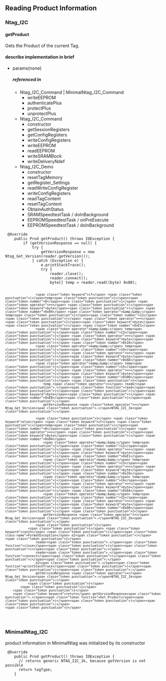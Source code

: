 <!DOCTYPE html>
<html>

<head>
  <meta charset="utf-8">
  <meta name="viewport" content="width=device-width, initial-scale=1.0">
  <title>readProduct</title>
  <link rel="stylesheet" href="https://stackedit.io/style.css" />
  <style type="text/css">
	blockquote {
	    color: #02151d8a;
	    padding-left: 1.5em;
	    border-left: 5px solid #0000001a;
	}
  </style>
</head>

<body class="stackedit">
  <div class="stackedit__html"><h2 id="reading-product-information">Reading Product Information</h2>
<h3 id="ntag_i2c">Ntag_I2C</h3>
<h4 id="getproduct">getProduct</h4>
<p>Gets the Product of the current Tag.</p>
<h4 id="describe-implementation-in-brief">describe implementation in brief</h4>
<ul>
<li>params(none)
<h5 id="referenced-in">referenced in</h5>
<ul>
<li>Ntag_I2C_Command | MinimalNtag_I2C_Command
<ul>
<li>writeEEPROM</li>
<li>authenticatePlus</li>
<li>protectPlus</li>
<li>unprotectPlus</li>
</ul>
</li>
<li>Ntag_I2C_Command
<ul>
<li>constructor</li>
<li>getSessionRegisters</li>
<li>getConfigRegisters</li>
<li>writeConfigRegisters</li>
<li>writeEEPROM</li>
<li>readEEPROM</li>
<li>writeSRAMBlock</li>
<li>writeDeliveryNdef</li>
</ul>
</li>
<li>Ntag_I2C_Demo
<ul>
<li>constructor</li>
<li>resetTagMemory</li>
<li>getRegister_Settings</li>
<li>readWriteConfigRegister</li>
<li>writeConfigRegisters</li>
<li>readTagContent</li>
<li>resetTagContent</li>
<li>ObtainAuthStatus</li>
<li>SRAMSpeedtestTask / doInBackground</li>
<li>EEPROMSpeedtestTask / onPreExecute</li>
<li>EEPROMSpeedtestTask / doInBackground</li>
</ul>
</li>
</ul>
</li>
</ul>
<pre class=" language-java"><code class="prism  language-java">	<span class="token annotation punctuation">@Override</span>  
	<span class="token keyword">public</span> Prod <span class="token function">getProduct</span><span class="token punctuation">(</span><span class="token punctuation">)</span> <span class="token keyword">throws</span> IOException <span class="token punctuation">{</span>  
		<span class="token keyword">if</span> <span class="token punctuation">(</span>getVersionResponse <span class="token operator">==</span> null<span class="token punctuation">)</span> <span class="token punctuation">{</span>  
			<span class="token keyword">try</span> <span class="token punctuation">{</span>  
				getVersionResponse <span class="token operator">=</span> <span class="token keyword">new</span> <span class="token class-name">Ntag_Get_Version</span><span class="token punctuation">(</span>reader<span class="token punctuation">.</span><span class="token function">getVersion</span><span class="token punctuation">(</span><span class="token punctuation">)</span><span class="token punctuation">)</span><span class="token punctuation">;</span>  
			<span class="token punctuation">}</span> <span class="token keyword">catch</span> <span class="token punctuation">(</span><span class="token class-name">Exception</span> e<span class="token punctuation">)</span> <span class="token punctuation">{</span>  
				e<span class="token punctuation">.</span><span class="token function">printStackTrace</span><span class="token punctuation">(</span><span class="token punctuation">)</span><span class="token punctuation">;</span>  
				<span class="token keyword">try</span> <span class="token punctuation">{</span>  
					reader<span class="token punctuation">.</span><span class="token function">close</span><span class="token punctuation">(</span><span class="token punctuation">)</span><span class="token punctuation">;</span>  
					reader<span class="token punctuation">.</span><span class="token function">connect</span><span class="token punctuation">(</span><span class="token punctuation">)</span><span class="token punctuation">;</span>  
					<span class="token keyword">byte</span><span class="token punctuation">[</span><span class="token punctuation">]</span> temp <span class="token operator">=</span> reader<span class="token punctuation">.</span><span class="token function">read</span><span class="token punctuation">(</span><span class="token punctuation">(</span><span class="token keyword">byte</span><span class="token punctuation">)</span> <span class="token number">0x00</span><span class="token punctuation">)</span><span class="token punctuation">;</span>  

					<span class="token keyword">if</span> <span class="token punctuation">(</span>temp<span class="token punctuation">[</span><span class="token number">0</span><span class="token punctuation">]</span> <span class="token operator">==</span> <span class="token punctuation">(</span><span class="token keyword">byte</span><span class="token punctuation">)</span> <span class="token number">0x04</span> <span class="token operator">&amp;&amp;</span> temp<span class="token punctuation">[</span><span class="token number">12</span><span class="token punctuation">]</span> <span class="token operator">==</span> <span class="token punctuation">(</span><span class="token keyword">byte</span><span class="token punctuation">)</span> <span class="token number">0xE1</span>  
					<span class="token operator">&amp;&amp;</span> temp<span class="token punctuation">[</span><span class="token number">13</span><span class="token punctuation">]</span> <span class="token operator">==</span> <span class="token punctuation">(</span><span class="token keyword">byte</span><span class="token punctuation">)</span> <span class="token number">0x10</span>  
					<span class="token operator">&amp;&amp;</span> temp<span class="token punctuation">[</span><span class="token number">14</span><span class="token punctuation">]</span> <span class="token operator">==</span> <span class="token punctuation">(</span><span class="token keyword">byte</span><span class="token punctuation">)</span> <span class="token number">0x6D</span>  
					<span class="token operator">&amp;&amp;</span> temp<span class="token punctuation">[</span><span class="token number">15</span><span class="token punctuation">]</span> <span class="token operator">==</span> <span class="token punctuation">(</span><span class="token keyword">byte</span><span class="token punctuation">)</span> <span class="token number">0x00</span><span class="token punctuation">)</span> <span class="token punctuation">{</span>  
						temp <span class="token operator">=</span> reader<span class="token punctuation">.</span><span class="token function">read</span><span class="token punctuation">(</span><span class="token punctuation">(</span><span class="token keyword">byte</span><span class="token punctuation">)</span> <span class="token number">0xE8</span><span class="token punctuation">)</span><span class="token punctuation">;</span>  
						getVersionResponse <span class="token operator">=</span> Ntag_Get_Version<span class="token punctuation">.</span>NTAG_I2C_1k<span class="token punctuation">;</span>  

					<span class="token punctuation">}</span> <span class="token keyword">else</span> <span class="token keyword">if</span> <span class="token punctuation">(</span>temp<span class="token punctuation">[</span><span class="token number">0</span><span class="token punctuation">]</span> <span class="token operator">==</span> <span class="token punctuation">(</span><span class="token keyword">byte</span><span class="token punctuation">)</span> <span class="token number">0x04</span>  
						<span class="token operator">&amp;&amp;</span> temp<span class="token punctuation">[</span><span class="token number">12</span><span class="token punctuation">]</span> <span class="token operator">==</span> <span class="token punctuation">(</span><span class="token keyword">byte</span><span class="token punctuation">)</span> <span class="token number">0xE1</span>  
						<span class="token operator">&amp;&amp;</span> temp<span class="token punctuation">[</span><span class="token number">13</span><span class="token punctuation">]</span> <span class="token operator">==</span> <span class="token punctuation">(</span><span class="token keyword">byte</span><span class="token punctuation">)</span> <span class="token number">0x10</span>  
						<span class="token operator">&amp;&amp;</span> temp<span class="token punctuation">[</span><span class="token number">14</span><span class="token punctuation">]</span> <span class="token operator">==</span> <span class="token punctuation">(</span><span class="token keyword">byte</span><span class="token punctuation">)</span> <span class="token number">0xEA</span>  
						<span class="token operator">&amp;&amp;</span> temp<span class="token punctuation">[</span><span class="token number">15</span><span class="token punctuation">]</span> <span class="token operator">==</span> <span class="token punctuation">(</span><span class="token keyword">byte</span><span class="token punctuation">)</span> <span class="token number">0x00</span><span class="token punctuation">)</span> <span class="token punctuation">{</span>  
						getVersionResponse <span class="token operator">=</span> Ntag_Get_Version<span class="token punctuation">.</span>NTAG_I2C_2k<span class="token punctuation">;</span>  
					<span class="token punctuation">}</span>  
				<span class="token punctuation">}</span> <span class="token keyword">catch</span> <span class="token punctuation">(</span><span class="token class-name">FormatException</span> e2<span class="token punctuation">)</span> <span class="token punctuation">{</span>  
					reader<span class="token punctuation">.</span><span class="token function">close</span><span class="token punctuation">(</span><span class="token punctuation">)</span><span class="token punctuation">;</span>  
					reader<span class="token punctuation">.</span><span class="token function">connect</span><span class="token punctuation">(</span><span class="token punctuation">)</span><span class="token punctuation">;</span>  
					e2<span class="token punctuation">.</span><span class="token function">printStackTrace</span><span class="token punctuation">(</span><span class="token punctuation">)</span><span class="token punctuation">;</span>  
					getVersionResponse <span class="token operator">=</span> Ntag_Get_Version<span class="token punctuation">.</span>NTAG_I2C_1k<span class="token punctuation">;</span>  
				<span class="token punctuation">}</span>  
			<span class="token punctuation">}</span>  
		<span class="token punctuation">}</span>  
		<span class="token keyword">return</span> getVersionResponse<span class="token punctuation">.</span><span class="token function">Get_Product</span><span class="token punctuation">(</span><span class="token punctuation">)</span><span class="token punctuation">;</span>  
	<span class="token punctuation">}</span>
</code></pre>
<h3 id="minimalntag_i2c">MinimalNtag_I2C</h3>
<p>product information in MinimalNtag was initialized by its constructor</p>
<pre class=" language-java"><code class="prism  language-java">	<span class="token annotation punctuation">@Override</span>  
	<span class="token keyword">public</span> Prod <span class="token function">getProduct</span><span class="token punctuation">(</span><span class="token punctuation">)</span> <span class="token keyword">throws</span> IOException <span class="token punctuation">{</span>  
	  <span class="token comment">// returns generic NTAG_I2C_1k, because getVersion is not possible  </span>
	  <span class="token keyword">return</span> tagType<span class="token punctuation">;</span>  
	<span class="token punctuation">}</span>
</code></pre>
</div>
</body>

</html>
